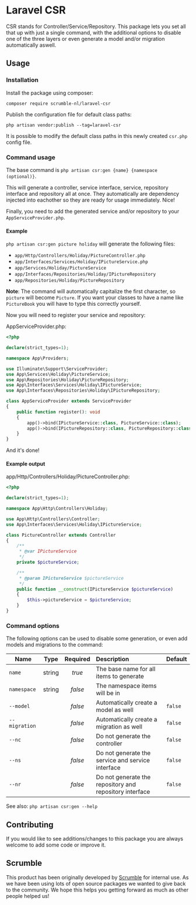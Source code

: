 # Laravel CSR
CSR stands for Controller/Service/Repository. This package lets you set all that up with just a single command, with the additional options to disable one of the three layers or even generate a model and/or migration automatically aswell.

## Usage
### Installation

Install the package using composer:
```
composer require scrumble-nl/laravel-csr
```

Publish the configuration file for default class paths:
```
php artisan vendor:publish --tag=laravel-csr
```

It is possible to modify the default class paths in this newly created `csr.php` config file.

### Command usage

The base command is `php artisan csr:gen {name} {namespace (optional)}`.


This will generate a controller, service interface, service, repository interface and repository all at once. They automatically are dependency injected into eachother so they are ready for usage immediately. Nice!

Finally, you need to add the generated service and/or repository to your `AppServiceProvider.php`.


#### Example

`php artisan csr:gen picture holiday`
will generate the following files:

- `app/Http/Controllers/Holiday/PictureController.php`
- `app/Interfaces/Services/Holiday/IPictureService.php`
- `app/Services/Holiday/PictureService`
- `app/Interfaces/Repositories/Holiday/IPictureRepository`
- `app/Repositories/Holiday/PictureRepository`

**Note**: The command will automatically capitalize the first character, so `picture` will become `Picture`. If you want your classes to have a name like `PictureBook` you will have to type this correctly yourself.

Now you will need to register your service and repository:

AppServiceProvider.php:
```php
<?php

declare(strict_types=1);

namespace App\Providers;

use Illuminate\Support\ServiceProvider;
use App\Services\Holiday\PictureService;
use App\Repositories\Holiday\PictureRepository;
use App\Interfaces\Services\Holiday\IPictureService;
use App\Interfaces\Repositories\Holiday\IPictureRepository;

class AppServiceProvider extends ServiceProvider
{
    public function register(): void
    {
        app()->bind(IPictureService::class, PictureService::class);
        app()->bind(IPictureRepository::class, PictureRepository::class);
    }
}

```

And it's done!

#### Example output


app/Http/Controllers/Holiday/PictureController.php:
```php
<?php

declare(strict_types=1);

namespace App\Http\Controllers\Holiday;

use App\Http\Controllers\Controller;
use App\Interfaces\Services\Holiday\IPictureService;

class PictureController extends Controller
{
    /**
     * @var IPictureService
     */
    private $pictureService;

    /**
     * @param IPictureService $pictureService
     */
    public function __construct(IPictureService $pictureService)
    {
        $this->pictureService = $pictureService;
    }
}
```

### Command options

The following options can be used to disable some generation, or even add models and migrations to the command:

| Name         | Type                                                                                   | Required | Description                         | Default |
|--------------|:----------------------------------------------------------------------------------------:|:----------:|:-------------------------------------| -------- |
| `name`      | string                                                                                 | *true*     | The base name for all items to generate           |  |
| `namespace`       | string                                                                                 | *false*    | The namespace items will be in            | 
| `--model`      |  | *false*    | Automatically create a model as well                      | `false`
| `--migration` |                                                                                  | *false*    | Automatically create a migration as well | `false`
| `--nc` |                                                                                  | *false*    | Do not generate the controller | `false`
| `--ns` |                                                                                  | *false*    | Do not generate the service and service interface | `false`
| `--nr` |                                                                                  | *false*    | Do not generate the repository and repository interface | `false`

See also: `php artisan csr:gen --help`

## Contributing
If you would like to see additions/changes to this package you are always welcome to add some code or improve it.

## Scrumble
This product has been originally developed by [Scrumble](https://www.scrumble.nl) for internal use. As we have been using lots of open source packages we wanted to give back to the community. We hope this helps you getting forward as much as other people helped us!
